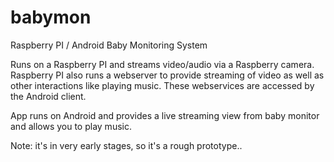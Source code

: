 babymon
=======

Raspberry PI / Android Baby Monitoring System

Runs on a Raspberry PI and streams video/audio via a Raspberry camera. Raspberry PI also runs a webserver to provide streaming of video as well as other interactions like playing music. These webservices are accessed by the Android client.

App runs on Android and provides a live streaming view from baby monitor and allows you to play music.

Note: it's in very early stages, so it's a rough prototype..
